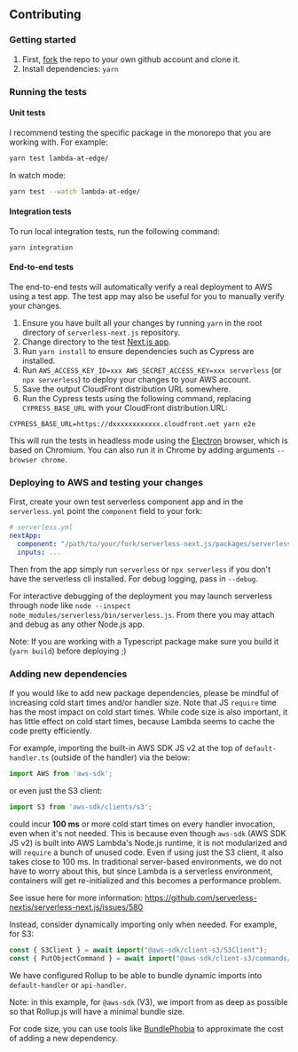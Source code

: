 ## Contributing

### Getting started

1. First, [fork](https://help.github.com/en/articles/fork-a-repo) the repo to your own github account and clone it.
2. Install dependencies: `yarn`

### Running the tests

#### Unit tests

I recommend testing the specific package in the monorepo that you are working with. For example:

```bash
yarn test lambda-at-edge/
```

In watch mode:

```bash
yarn test --watch lambda-at-edge/
```

#### Integration tests

To run local integration tests, run the following command:

`yarn integration`

#### End-to-end tests

The end-to-end tests will automatically verify a real deployment to AWS using a test app. The test app may also be useful for you to manually verify your changes.

1. Ensure you have built all your changes by running `yarn` in the root directory of `serverless-next.js` repository.
2. Change directory to the test [Next.js app](https://github.com/serverless-nextjs/serverless-next.js/tree/master/packages/e2e-tests/next-app).
3. Run `yarn install` to ensure dependencies such as Cypress are installed.
4. Run `AWS_ACCESS_KEY_ID=xxx AWS_SECRET_ACCESS_KEY=xxx serverless` (or `npx serverless`) to deploy your changes to your AWS account.
5. Save the output CloudFront distribution URL somewhere.
6. Run the Cypress tests using the following command, replacing `CYPRESS_BASE_URL` with your CloudFront distribution URL:

`CYPRESS_BASE_URL=https://dxxxxxxxxxxxx.cloudfront.net yarn e2e`

This will run the tests in headless mode using the [Electron](https://www.electronjs.org/) browser, which is based on Chromium. You can also run it in Chrome by adding arguments `--browser chrome`.

### Deploying to AWS and testing your changes

First, create your own test serverless component app and in the `serverless.yml` point the `component` field to your fork:

```yml
# serverless.yml
nextApp:
  component: "/path/to/your/fork/serverless-next.js/packages/serverless-components/nextjs-component"
  inputs: ...
```

Then from the app simply run `serverless` or `npx serverless` if you don't have the serverless cli installed. For debug logging, pass in `--debug`.

For interactive debugging of the deployment you may launch serverless through node like `node --inspect node_modules/serverless/bin/serverless.js`. From there you may attach and debug as any other Node.js app.

Note: If you are working with a Typescript package make sure you build it (`yarn build`) before deploying ;)

### Adding new dependencies

If you would like to add new package dependencies, please be mindful of increasing cold start times and/or handler size. Note that JS `require` time has the most impact on cold start times. While code size is also important, it has little effect on cold start times, because Lambda seems to cache the code pretty efficiently.

For example, importing the built-in AWS SDK JS v2 at the top of `default-handler.ts` (outside of the handler) via the below:

```ts
import AWS from 'aws-sdk';
```

or even just the S3 client:

```ts
import S3 from 'aws-sdk/clients/s3';
```

could incur **100 ms** or more cold start times on every handler invocation, even when it's not needed. This is because even though `aws-sdk` (AWS SDK JS v2) is built into AWS Lambda's Node.js runtime, it is not modularized and will `require` a bunch of unused code. Even if using just the S3 client, it also takes close to 100 ms. In traditional server-based environments, we do not have to worry about this, but since Lambda is a serverless environment, containers will get re-initialized and this becomes a performance problem.

See issue here for more information: https://github.com/serverless-nextjs/serverless-next.js/issues/580

Instead, consider dynamically importing only when needed. For example, for S3:

```ts
const { S3Client } = await import("@aws-sdk/client-s3/S3Client");
const { PutObjectCommand } = await import("@aws-sdk/client-s3/commands/PutObjectCommand");
```

We have configured Rollup to be able to bundle dynamic imports into `default-handler` or `api-handler`.

Note: in this example, for `@aws-sdk` (V3), we import from as deep as possible so that Rollup.js will have a minimal bundle size.

For code size, you can use tools like [BundlePhobia](https://bundlephobia.com/) to approximate the cost of adding a new dependency.
